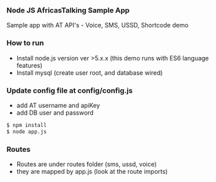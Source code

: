 ### Node JS AfricasTalking Sample App

Sample app with AT API's - Voice, SMS, USSD, Shortcode demo


### How to run
- Install node.js version ver >5.x.x (this demo runs with ES6 language features)
- Install mysql (create user root, and database wired)


### Update config file at config/config.js
- add AT username and apiKey
- add DB user and password


```bash
$ npm install
$ node app.js
```

### Routes

- Routes are under routes folder (sms, ussd, voice)
- they are mapped by app.js (look at the route imports)
